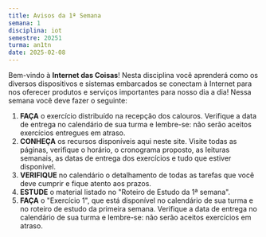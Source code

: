 ```yaml
---
title: Avisos da 1ª Semana
semana: 1
disciplina: iot
semestre: 20251
turma: an1tn
date: 2025-02-08
---
```


Bem-vindo à  **Internet das Coisas**! Nesta disciplina você aprenderá
como os diversos dispositivos e sistemas embarcados se conectam à Internet
para nos oferecer produtos e serviços importantes para nosso dia a dia!
Nessa semana você deve fazer o seguinte:

1. **FAÇA** o exercício distribuído na recepção dos calouros. Verifique a
   data de entrega no calendário de sua turma e lembre-se: não serão
   aceitos exercícios entregues em atraso.
1. **CONHEÇA** os recursos disponíveis aqui neste site. Visite
   todas as páginas, verifique o horário, o cronograma proposto, as leituras
   semanais, as datas de entrega dos exercícios e tudo que estiver disponivel.
1. **VERIFIQUE** no calendário o detalhamento de todas as tarefas que você
   deve cumprir e fique atento aos prazos.
1. **ESTUDE** o material listado no "Roteiro de Estudo da 1ª semana".
1. **FAÇA** o "Exercício 1", que está disponível no calendário de sua turma
   e no roteiro de estudo da primeira semana. Verifique a data de entrega no
   calendário de sua turma e lembre-se: não serão aceitos exercícios em atraso.
